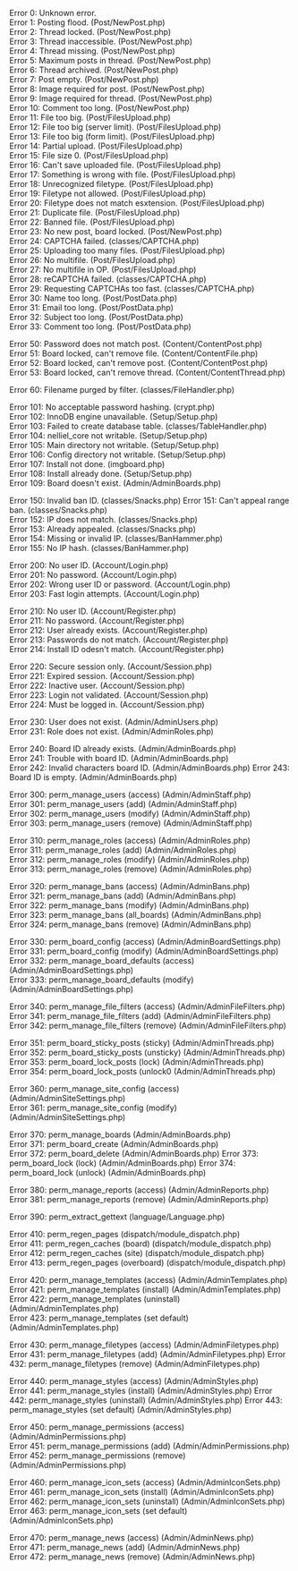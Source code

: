 Error 0: Unknown error.  
Error 1: Posting flood. (Post/NewPost.php)  
Error 2: Thread locked. (Post/NewPost.php)  
Error 3: Thread inaccessible. (Post/NewPost.php)  
Error 4: Thread missing. (Post/NewPost.php)  
Error 5: Maximum posts in thread. (Post/NewPost.php)  
Error 6: Thread archived. (Post/NewPost.php)  
Error 7: Post empty. (Post/NewPost.php)  
Error 8: Image required for post. (Post/NewPost.php)  
Error 9: Image required for thread. (Post/NewPost.php)  
Error 10: Comment too long. (Post/NewPost.php)  
Error 11: File too big. (Post/FilesUpload.php)  
Error 12: File too big (server limit). (Post/FilesUpload.php)  
Error 13: File too big (form limit). (Post/FilesUpload.php)  
Error 14: Partial upload. (Post/FilesUpload.php)  
Error 15: File size 0. (Post/FilesUpload.php)  
Error 16: Can't save uploaded file. (Post/FilesUpload.php)  
Error 17: Something is wrong with file. (Post/FilesUpload.php)  
Error 18: Unrecognized filetype. (Post/FilesUpload.php)  
Error 19: Filetype not allowed. (Post/FilesUpload.php)  
Error 20: Filetype does not match esxtension. (Post/FilesUpload.php)  
Error 21: Duplicate file. (Post/FilesUpload.php)  
Error 22: Banned file. (Post/FilesUpload.php)  
Error 23: No new post, board locked. (Post/NewPost.php)  
Error 24: CAPTCHA failed. (classes/CAPTCHA.php)  
Error 25: Uploading too many files. (Post/FilesUpload.php)  
Error 26: No multifile. (Post/FilesUpload.php)  
Error 27: No multifile in OP. (Post/FilesUpload.php)  
Error 28: reCAPTCHA failed. (classes/CAPTCHA.php)  
Error 29: Requesting CAPTCHAs too fast. (classes/CAPTCHA.php)  
Error 30: Name too long. (Post/PostData.php)  
Error 31: Email too long. (Post/PostData.php)  
Error 32: Subject too long. (Post/PostData.php)  
Error 33: Comment too long. (Post/PostData.php)  

Error 50: Password does not match post. (Content/ContentPost.php)  
Error 51: Board locked, can't remove file. (Content/ContentFile.php)  
Error 52: Board locked, can't remove post. (Content/ContentPost.php)  
Error 53: Board locked, can't remove thread. (Content/ContentThread.php)  

Error 60: Filename purged by filter. (classes/FileHandler.php)  

Error 101: No acceptable password hashing. (crypt.php)  
Error 102: InnoDB engine unavailable. (Setup/Setup.php)  
Error 103: Failed to create database table. (classes/TableHandler.php)  
Error 104: nelliel_core not writable. (Setup/Setup.php)  
Error 105: Main directory not writable. (Setup/Setup.php)  
Error 106: Config directory not writable. (Setup/Setup.php)  
Error 107: Install not done. (imgboard.php)  
Error 108: Install already done. (Setup/Setup.php)  
Error 109: Board doesn't exist. (Admin/AdminBoards.php)  

Error 150: Invalid ban ID. (classes/Snacks.php) 
Error 151: Can't appeal range ban. (classes/Snacks.php)  
Error 152: IP does not match. (classes/Snacks.php)  
Error 153: Already appealed. (classes/Snacks.php)  
Error 154: Missing or invalid IP. (classes/BanHammer.php)  
Error 155: No IP hash. (classes/BanHammer.php)  

Error 200: No user ID. (Account/Login.php)  
Error 201: No password. (Account/Login.php)  
Error 202: Wrong user ID or password. (Account/Login.php)  
Error 203: Fast login attempts. (Account/Login.php)  

Error 210: No user ID. (Account/Register.php)  
Error 211: No password. (Account/Register.php)  
Error 212: User already exists. (Account/Register.php)  
Error 213: Passwords do not match. (Account/Register.php)  
Error 214: Install ID odesn't match. (Account/Register.php)  

Error 220: Secure session only. (Account/Session.php)  
Error 221: Expired session. (Account/Session.php)  
Error 222: Inactive user. (Account/Session.php)  
Error 223: Login not validated. (Account/Session.php)  
Error 224: Must be logged in. (Account/Session.php)  

Error 230: User does not exist. (Admin/AdminUsers.php)  
Error 231: Role does not exist. (Admin/AdminRoles.php)  

Error 240: Board ID already exists. (Admin/AdminBoards.php)  
Error 241: Trouble with board ID. (Admin/AdminBoards.php)  
Error 242: Invalid characters board ID. (Admin/AdminBoards.php) 
Error 243: Board ID is empty. (Admin/AdminBoards.php) 

Error 300: perm_manage_users (access) (Admin/AdminStaff.php)  
Error 301: perm_manage_users (add) (Admin/AdminStaff.php)  
Error 302: perm_manage_users (modify) (Admin/AdminStaff.php)  
Error 303: perm_manage_users (remove) (Admin/AdminStaff.php)  

Error 310: perm_manage_roles (access) (Admin/AdminRoles.php)  
Error 311: perm_manage_roles (add) (Admin/AdminRoles.php)  
Error 312: perm_manage_roles (modify) (Admin/AdminRoles.php)  
Error 313: perm_manage_roles (remove) (Admin/AdminRoles.php)  

Error 320: perm_manage_bans (access) (Admin/AdminBans.php)  
Error 321: perm_manage_bans (add) (Admin/AdminBans.php)  
Error 322: perm_manage_bans (modify) (Admin/AdminBans.php)  
Error 323: perm_manage_bans (all_boards) (Admin/AdminBans.php)  
Error 324: perm_manage_bans (remove) (Admin/AdminBans.php)  

Error 330: perm_board_config (access) (Admin/AdminBoardSettings.php)  
Error 331: perm_board_config (modify) (Admin/AdminBoardSettings.php)  
Error 332: perm_manage_board_defaults (access) (Admin/AdminBoardSettings.php)  
Error 333: perm_manage_board_defaults (modify) (Admin/AdminBoardSettings.php)  

Error 340: perm_manage_file_filters (access) (Admin/AdminFileFilters.php)  
Error 341: perm_manage_file_filters (add) (Admin/AdminFileFilters.php)  
Error 342: perm_manage_file_filters (remove) (Admin/AdminFileFilters.php)  

Error 351: perm_board_sticky_posts (sticky) (Admin/AdminThreads.php)  
Error 352: perm_board_sticky_posts (unsticky) (Admin/AdminThreads.php)  
Error 353: perm_board_lock_posts (lock) (Admin/AdminThreads.php)  
Error 354: perm_board_lock_posts (unlock0 (Admin/AdminThreads.php)  

Error 360: perm_manage_site_config (access) (Admin/AdminSiteSettings.php)  
Error 361: perm_manage_site_config (modify) (Admin/AdminSiteSettings.php)  

Error 370: perm_manage_boards (Admin/AdminBoards.php)  
Error 371: perm_board_create (Admin/AdminBoards.php)  
Error 372: perm_board_delete (Admin/AdminBoards.php) 
Error 373: perm_board_lock (lock) (Admin/AdminBoards.php) 
Error 374: perm_board_lock (unlock) (Admin/AdminBoards.php) 

Error 380: perm_manage_reports (access) (Admin/AdminReports.php)  
Error 381: perm_manage_reports (remove) (Admin/AdminReports.php)  

Error 390: perm_extract_gettext (language/Language.php)  

Error 410: perm_regen_pages (dispatch/module_dispatch.php)  
Error 411: perm_regen_caches (board) (dispatch/module_dispatch.php)  
Error 412: perm_regen_caches (site) (dispatch/module_dispatch.php)  
Error 413: perm_regen_pages (overboard) (dispatch/module_dispatch.php)  

Error 420: perm_manage_templates (access) (Admin/AdminTemplates.php)  
Error 421: perm_manage_templates (install) (Admin/AdminTemplates.php)  
Error 422: perm_manage_templates (uninstall) (Admin/AdminTemplates.php)  
Error 423: perm_manage_templates (set default) (Admin/AdminTemplates.php)  

Error 430: perm_manage_filetypes (access) (Admin/AdminFiletypes.php)  
Error 431: perm_manage_filetypes (add) (Admin/AdminFiletypes.php) 
Error 432: perm_manage_filetypes (remove) (Admin/AdminFiletypes.php) 

Error 440: perm_manage_styles (access) (Admin/AdminStyles.php)  
Error 441: perm_manage_styles (install) (Admin/AdminStyles.php) 
Error 442: perm_manage_styles (uninstall) (Admin/AdminStyles.php) 
Error 443: perm_manage_styles (set default) (Admin/AdminStyles.php) 

Error 450: perm_manage_permissions (access) (Admin/AdminPermissions.php)  
Error 451: perm_manage_permissions (add) (Admin/AdminPermissions.php)  
Error 452: perm_manage_permissions (remove) (Admin/AdminPermissions.php)  

Error 460: perm_manage_icon_sets (access) (Admin/AdminIconSets.php)  
Error 461: perm_manage_icon_sets (install) (Admin/AdminIconSets.php)  
Error 462: perm_manage_icon_sets (uninstall) (Admin/AdminIconSets.php)  
Error 463: perm_manage_icon_sets (set default)(Admin/AdminIconSets.php)  

Error 470: perm_manage_news (access) (Admin/AdminNews.php)  
Error 471: perm_manage_news (add) (Admin/AdminNews.php)  
Error 472: perm_manage_news (remove) (Admin/AdminNews.php)  